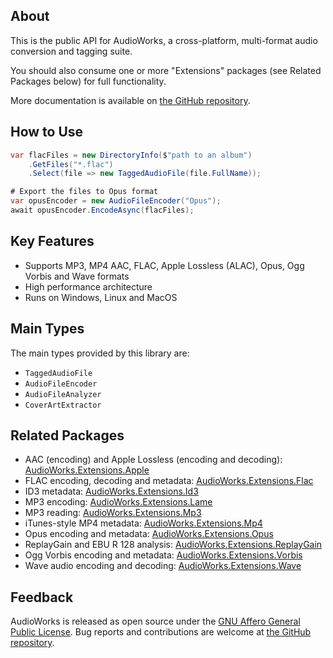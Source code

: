 ## About

This is the public API for AudioWorks, a cross-platform, multi-format audio conversion and tagging suite.

You should also consume one or more "Extensions" packages (see Related Packages below) for full functionality.

More documentation is available on [the GitHub repository](https://github.com/jherby2k/AudioWorks).

## How to Use

```csharp
var flacFiles = new DirectoryInfo($"path to an album")
    .GetFiles("*.flac")
    .Select(file => new TaggedAudioFile(file.FullName));

# Export the files to Opus format
var opusEncoder = new AudioFileEncoder("Opus");
await opusEncoder.EncodeAsync(flacFiles);
```

## Key Features

* Supports MP3, MP4 AAC, FLAC, Apple Lossless (ALAC), Opus, Ogg Vorbis and Wave formats
* High performance architecture
* Runs on Windows, Linux and MacOS

## Main Types

The main types provided by this library are:

* `TaggedAudioFile`
* `AudioFileEncoder`
* `AudioFileAnalyzer`
* `CoverArtExtractor`

## Related Packages

* AAC (encoding) and Apple Lossless (encoding and decoding): [AudioWorks.Extensions.Apple](https://www.nuget.org/packages/AudioWorks.Extensions.Apple/)
* FLAC encoding, decoding and metadata: [AudioWorks.Extensions.Flac](https://www.nuget.org/packages/AudioWorks.Extensions.Flac/)
* ID3 metadata: [AudioWorks.Extensions.Id3](https://www.nuget.org/packages/AudioWorks.Extensions.Id3/)
* MP3 encoding: [AudioWorks.Extensions.Lame](https://www.nuget.org/packages/AudioWorks.Extensions.Lame/)
* MP3 reading: [AudioWorks.Extensions.Mp3](https://www.nuget.org/packages/AudioWorks.Extensions.Mp3/)
* iTunes-style MP4 metadata: [AudioWorks.Extensions.Mp4](https://www.nuget.org/packages/AudioWorks.Extensions.Mp4/)
* Opus encoding and metadata: [AudioWorks.Extensions.Opus](https://www.nuget.org/packages/AudioWorks.Extensions.Opus/)
* ReplayGain and EBU R 128 analysis: [AudioWorks.Extensions.ReplayGain](https://www.nuget.org/packages/AudioWorks.Extensions.ReplayGain/)
* Ogg Vorbis encoding and metadata: [AudioWorks.Extensions.Vorbis](https://www.nuget.org/packages/AudioWorks.Extensions.Vorbis/)
* Wave audio encoding and decoding: [AudioWorks.Extensions.Wave](https://www.nuget.org/packages/AudioWorks.Extensions.Wave/)

## Feedback

AudioWorks is released as open source under the [GNU Affero General Public License](https://github.com/jherby2k/AudioWorks/blob/main/LICENSE). Bug reports and contributions are welcome at [the GitHub repository](https://github.com/jherby2k/AudioWorks).